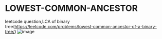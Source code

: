 # LOWEST-COMMON-ANCESTOR
leetcode question,LCA of binary tree(https://leetcode.com/problems/lowest-common-ancestor-of-a-binary-tree/)
![image](https://user-images.githubusercontent.com/102652030/172386432-812e97af-8df8-4ffc-b09f-3dd28e174c91.png)
